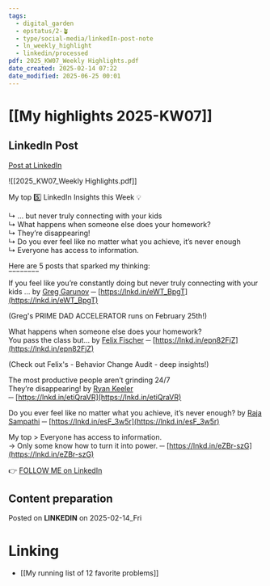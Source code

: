 ```yaml
---
tags:
  - digital_garden
  - epstatus/2-🪴
  - type/social-media/linkedIn-post-note
  - ln_weekly_highlight
  - linkedin/processed
pdf: 2025_KW07_Weekly Highlights.pdf
date_created: 2025-02-14 07:22
date_modified: 2025-06-25 00:01
---
```

# [[My highlights 2025-KW07]]

## LinkedIn Post

[Post at LinkedIn](https://www.linkedin.com/posts/sebastiankamilli_highlights-kw-072025-activity-7296060838853894144-QRnm?utm_source=share&utm_medium=member_desktop&rcm=ACoAAA1M1pkBgWCYPhT45EpfLiHzViQqRWNCIv4)

![[2025_KW07_Weekly Highlights.pdf]]

My top 5️⃣ LinkedIn Insights this Week 💡  
  
↳ ... but never truly connecting with your kids  
↳ What happens when someone else does your homework?  
↳ They’re disappearing!  
↳ Do you ever feel like no matter what you achieve, it’s never enough  
↳ Everyone has access to information.  
  
Here are 5 posts that sparked my thinking:  
‾‾‾‾‾‾‾‾  
If you feel like you’re constantly doing but never truly connecting with your kids ... by [Greg Garunov](https://www.linkedin.com/in/greggarunov/) ─ [https://lnkd.in/eWT_BpgT](https://lnkd.in/eWT_BpgT)  
  
(Greg's PRIME DAD ACCELERATOR runs on February 25th!)  
  
What happens when someone else does your homework?  
You pass the class but… by [Felix Fischer](https://www.linkedin.com/in/felix-fischer-de/) ─ [https://lnkd.in/epn82FjZ](https://lnkd.in/epn82FjZ)  
  
(Check out Felix's - Behavior Change Audit - deep insights!)  
  
The most productive people aren’t grinding 24/7  
They’re disappearing! by [Ryan Keeler](https://www.linkedin.com/in/mrryankeeler/)  
─ [https://lnkd.in/etiQraVR](https://lnkd.in/etiQraVR)  
  
Do you ever feel like no matter what you achieve, it’s never enough? by [Raja Sampathi](https://www.linkedin.com/in/rajasampathi/) ─ [https://lnkd.in/esF_3w5r](https://lnkd.in/esF_3w5r)  

My top > Everyone has access to information.  
→ Only some know how to turn it into power. ─ [https://lnkd.in/eZBr-szG](https://lnkd.in/eZBr-szG)

👉 [FOLLOW ME on LinkedIn](https://www.linkedin.com/comm/mynetwork/discovery-see-all?usecase=PEOPLE_FOLLOWS&followMember=sebastiankamilli)

## Content preparation

Posted on **LINKEDIN** on 2025-02-14_Fri

# Linking

+ [[My running list of 12 favorite problems]]